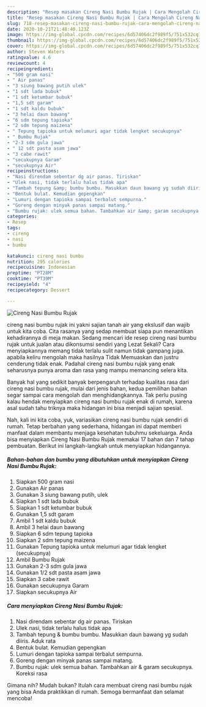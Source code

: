 ```yaml
---
description: "Resep masakan Cireng Nasi Bumbu Rujak | Cara Mengolah Cireng Nasi Bumbu Rujak Yang Paling Enak"
title: "Resep masakan Cireng Nasi Bumbu Rujak | Cara Mengolah Cireng Nasi Bumbu Rujak Yang Paling Enak"
slug: 718-resep-masakan-cireng-nasi-bumbu-rujak-cara-mengolah-cireng-nasi-bumbu-rujak-yang-paling-enak
date: 2020-10-21T21:48:40.123Z
image: https://img-global.cpcdn.com/recipes/6d57406dc2f989f5/751x532cq70/cireng-nasi-bumbu-rujak-foto-resep-utama.jpg
thumbnail: https://img-global.cpcdn.com/recipes/6d57406dc2f989f5/751x532cq70/cireng-nasi-bumbu-rujak-foto-resep-utama.jpg
cover: https://img-global.cpcdn.com/recipes/6d57406dc2f989f5/751x532cq70/cireng-nasi-bumbu-rujak-foto-resep-utama.jpg
author: Steven Waters
ratingvalue: 4.6
reviewcount: 4
recipeingredient:
- "500 gram nasi"
- " Air panas"
- "3 siung bawang putih ulek"
- "1 sdt lada bubuk"
- "1 sdt ketumbar bubuk"
- "1,5 sdt garam"
- "1 sdt kaldu bubuk"
- "3 helai daun bawang"
- "6 sdm tepung tapioka"
- "2 sdm tepung maizena"
- " Tepung tapioka untuk melumuri agar tidak lengket secukupnya"
- " Bumbu Rujak"
- "2-3 sdm gula jawa"
- " 12 sdt pasta asam jawa"
- "3 cabe rawit"
- "secukupnya Garam"
- "secukupnya Air"
recipeinstructions:
- "Nasi direndam sebentar dg air panas. Tiriskan"
- "Ulek nasi, tidak terlalu halus tidak apa"
- "Tambah tepung &amp; bumbu bumbu. Masukkan daun bawang yg sudah diiris. Aduk rata"
- "Bentuk bulat. Kemudian gepengkan"
- "Lumuri dengan tapioka sampai terbalut sempurna."
- "Goreng dengan minyak panas sampai matang."
- "Bumbu rujak: ulek semua bahan. Tambahkan air &amp; garam secukupnya. Koreksi rasa"
categories:
- Resep
tags:
- cireng
- nasi
- bumbu

katakunci: cireng nasi bumbu 
nutrition: 295 calories
recipecuisine: Indonesian
preptime: "PT28M"
cooktime: "PT39M"
recipeyield: "4"
recipecategory: Dessert

---
```



![Cireng Nasi Bumbu Rujak](https://img-global.cpcdn.com/recipes/6d57406dc2f989f5/751x532cq70/cireng-nasi-bumbu-rujak-foto-resep-utama.jpg)


cireng nasi bumbu rujak ini yakni sajian tanah air yang ekslusif dan wajib untuk kita coba. Cita rasanya yang sedap membuat siapa pun menantikan kehadirannya di meja makan.
Sedang mencari ide resep cireng nasi bumbu rujak untuk jualan atau dikonsumsi sendiri yang Lezat Sekali? Cara menyiapkannya memang tidak terlalu sulit namun tidak gampang juga. apabila keliru mengolah maka hasilnya Tidak Memuaskan dan justru cenderung tidak enak. Padahal cireng nasi bumbu rujak yang enak seharusnya punya aroma dan rasa yang mampu memancing selera kita.



Banyak hal yang sedikit banyak berpengaruh terhadap kualitas rasa dari cireng nasi bumbu rujak, mulai dari jenis bahan, kedua pemilihan bahan segar sampai cara mengolah dan menghidangkannya. Tak perlu pusing kalau hendak menyiapkan cireng nasi bumbu rujak enak di rumah, karena asal sudah tahu triknya maka hidangan ini bisa menjadi sajian spesial.


Nah, kali ini kita coba, yuk, variasikan cireng nasi bumbu rujak sendiri di rumah. Tetap berbahan yang sederhana, hidangan ini dapat memberi manfaat dalam membantu menjaga kesehatan tubuhmu sekeluarga. Anda bisa menyiapkan Cireng Nasi Bumbu Rujak memakai 17 bahan dan 7 tahap pembuatan. Berikut ini langkah-langkah untuk menyiapkan hidangannya.

<!--inarticleads1-->

##### Bahan-bahan dan bumbu yang dibutuhkan untuk menyiapkan Cireng Nasi Bumbu Rujak:

1. Siapkan 500 gram nasi
1. Gunakan  Air panas
1. Gunakan 3 siung bawang putih, ulek
1. Siapkan 1 sdt lada bubuk
1. Siapkan 1 sdt ketumbar bubuk
1. Gunakan 1,5 sdt garam
1. Ambil 1 sdt kaldu bubuk
1. Ambil 3 helai daun bawang
1. Siapkan 6 sdm tepung tapioka
1. Siapkan 2 sdm tepung maizena
1. Gunakan  Tepung tapioka untuk melumuri agar tidak lengket (secukupnya)
1. Ambil  Bumbu Rujak
1. Gunakan 2-3 sdm gula jawa
1. Gunakan  1/2 sdt pasta asam jawa
1. Siapkan 3 cabe rawit
1. Gunakan secukupnya Garam
1. Siapkan secukupnya Air




<!--inarticleads2-->

##### Cara menyiapkan Cireng Nasi Bumbu Rujak:

1. Nasi direndam sebentar dg air panas. Tiriskan
1. Ulek nasi, tidak terlalu halus tidak apa
1. Tambah tepung &amp; bumbu bumbu. Masukkan daun bawang yg sudah diiris. Aduk rata
1. Bentuk bulat. Kemudian gepengkan
1. Lumuri dengan tapioka sampai terbalut sempurna.
1. Goreng dengan minyak panas sampai matang.
1. Bumbu rujak: ulek semua bahan. Tambahkan air &amp; garam secukupnya. Koreksi rasa




Gimana nih? Mudah bukan? Itulah cara membuat cireng nasi bumbu rujak yang bisa Anda praktikkan di rumah. Semoga bermanfaat dan selamat mencoba!
